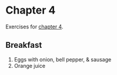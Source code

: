 # Chapter 4
Exercises for [chapter 4](https://info201.github.io/git-basics.html).

## Breakfast
1. Eggs with onion, bell pepper, &amp; sausage
2. Orange juice

